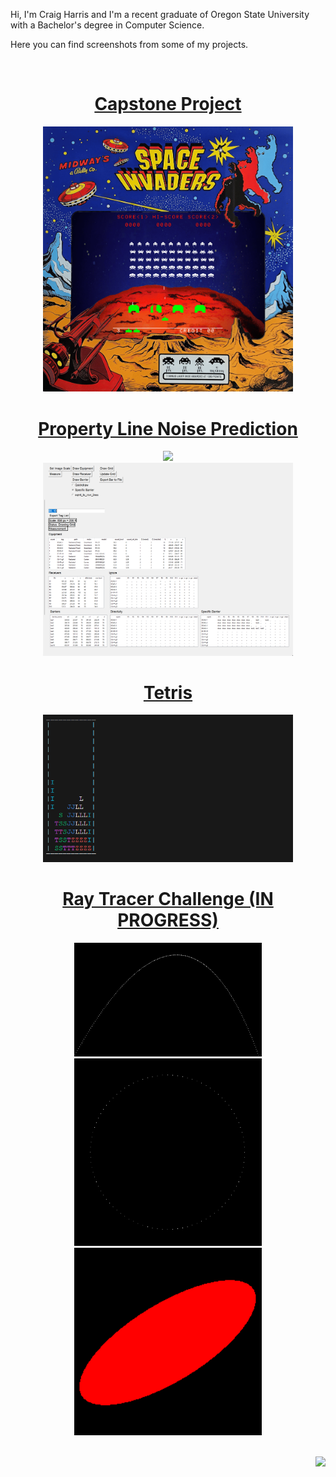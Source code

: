 
Hi, I'm Craig Harris and I'm a recent graduate of Oregon State University with a Bachelor's degree in Computer Science.

Here you can find screenshots from some of my projects.

</br>

<div align="center">

# [Capstone Project](https://github.com/cxhx441/space_invaders_8080)
<a href="https://youtu.be/Q-t2x6y43j4?si=C5RvXJ1Ucmxoy_Ew&t=302"><img src="space_invaders_8080_bg1.gif" width="400"></a>


# [Property Line Noise Prediction](https://github.com/cxhx441/graphical-acoustic-calcs)
<!-- <a href=""><img src="pl_acoustics_original.png" widht="800"></a> </br> -->
<a href=""><img src="pl_acoustics_original_left.png" width="400"></a> </br>
<a href=""><img src="pl_acoustics_original_right.png" width="400"></a> </br>


# [Tetris](https://github.com/cxhx441/tetris)
<a href=""><img src="tetris.gif" width="400"></a> </br>


# [Ray Tracer Challenge (IN PROGRESS)](https://github.com/cxhx441/ray-tracer-challenge)
<a href=""><img src="0_projectile.png" width="300"></a> </br>
<a href=""><img src="1_clock.png" width="300"></a> </br>
<a href=""><img src="2_sheared_sphere.png" width="300"></a> </br>

</br>
</div>

<img align="right" src="https://komarev.com/ghpvc/?username=cxhx441&color=e95c7d&label=Views">


<!--
**cxhx441/cxhx441** is a ✨ _special_ ✨ repository because its `README.md` (this file) appears on your GitHub profile.

Here are some ideas to get you started:

- 🔭 I’m currently working on ...
- 🌱 I’m currently learning ...
- 👯 I’m looking to collaborate on ...
- 🤔 I’m looking for help with ...
- 💬 Ask me about ...
- 📫 How to reach me: ...
- 😄 Pronouns: ...
- ⚡ Fun fact: ...
-->

